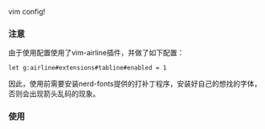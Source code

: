 vim config!

### 注意
由于使用配置使用了vim-airline插件，并做了如下配置：
```
let g:airline#extensions#tabline#enabled = 1
```
因此，使用前需要安装nerd-fonts提供的打补丁程序，安装好自己的想找的字体，否则会出现箭头乱码的现象。


### 使用

